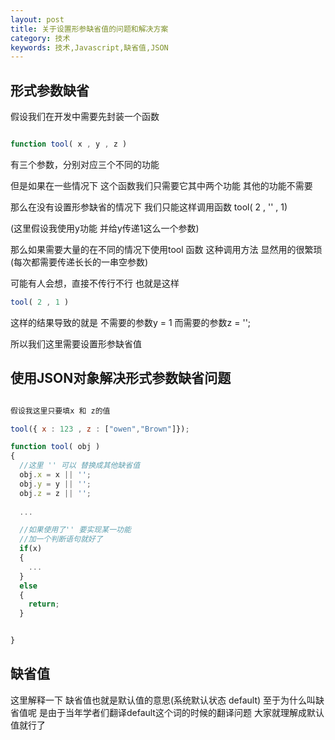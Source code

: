 ```yaml
---
layout: post
title: 关于设置形参缺省值的问题和解决方案
category: 技术
keywords: 技术,Javascript,缺省值,JSON
---
```


## 形式参数缺省

假设我们在开发中需要先封装一个函数

```javascript

function tool( x , y , z )

```
有三个参数，分别对应三个不同的功能

但是如果在一些情况下
这个函数我们只需要它其中两个功能
其他的功能不需要

那么在没有设置形参缺省的情况下
我们只能这样调用函数
tool( 2 , '' , 1)

(这里假设我使用y功能 并给y传递1这么一个参数)

那么如果需要大量的在不同的情况下使用tool 函数
这种调用方法 显然用的很繁琐(每次都需要传递长长的一串空参数)

可能有人会想，直接不传行不行
也就是这样

```javascript
tool( 2 , 1 )
```

这样的结果导致的就是
不需要的参数y = 1
而需要的参数z = '';


所以我们这里需要设置形参缺省值


## 使用JSON对象解决形式参数缺省问题


```javascript

假设我这里只要填x 和 z的值

tool({ x : 123 , z : ["owen","Brown"]});

function tool( obj )
{
  //这里 '' 可以 替换成其他缺省值
  obj.x = x || '';
  obj.y = y || '';
  obj.z = z || '';
  
  ...

  //如果使用了'' 要实现某一功能 
  //加一个判断语句就好了
  if(x)
  {
    ...
  }
  else
  {
    return;
  }


}
```

## 缺省值

这里解释一下
缺省值也就是默认值的意思(系统默认状态 default)
至于为什么叫缺省值呢
是由于当年学者们翻译default这个词的时候的翻译问题
大家就理解成默认值就行了
